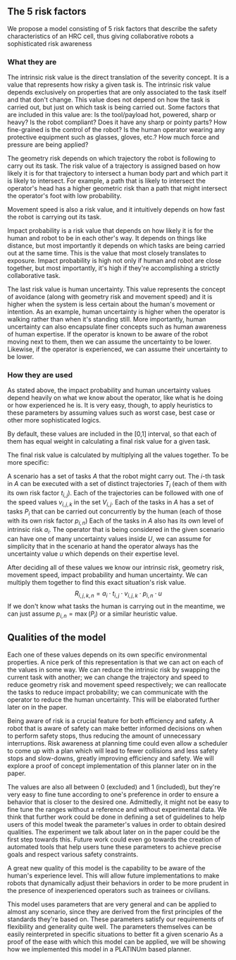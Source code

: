 ## The 5 risk factors
We propose a model consisting of 5 risk factors that describe the safety characteristics of an HRC cell, thus giving collaborative robots a sophisticated risk awareness

### What they are
The intrinsic risk value is the direct translation of the severity concept. It is a value that represents how risky a given task is. The intrinsic risk value depends exclusively on properties that are only associated to the task itself and that don't change. This value does not depend on how the task is carried out, but just on which task is being carried out.
Some factors that are included in this value are:
Is the tool/payload hot, powered, sharp or heavy?
Is the robot compliant? Does it have any sharp or pointy parts?
How fine-grained is the control of the robot?
Is the human operator wearing any protective equipment such as glasses, gloves, etc.?
How much force and pressure are being applied?

The geometry risk depends on which trajectory the robot is following to carry out its task. The risk value of a trajectory is assigned based on how likely it is for that trajectory to intersect a human body part and which part it is likely to intersect. For example, a path that is likely to intersect the operator's head has a higher geometric risk than a path that might intersect the operator's foot with low probability.

Movement speed is also a risk value, and it intuitively depends on how fast the robot is carrying out its task.

Impact probability is a risk value that depends on how likely it is for the human and robot to be in each other's way. It depends on things like distance, but most importantly it depends on which tasks are being carried out at the same time. This is the value that most closely translates to exposure. Impact probability is high not only if human and robot are close together, but most importantly, it's high if they're accomplishing a strictly collaborative task.

The last risk value is human uncertainty. This value represents the concept of avoidance (along with geometry risk and movement speed) and it is higher when the system is less certain about the human's movement or intention. As an example, human uncertainty is higher when the operator is walking rather than when it's standing still. More importantly, human uncertainty can also encapsulate finer concepts such as human awareness of human expertise. If the operator is known to be aware of the robot moving next to them, then we can assume the uncertainty to be lower. Likewise, if the operator is experienced, we can assume their uncertainty to be lower.

### How they are used
As stated above, the impact probability and human uncertainty values depend heavily on what we know about the operator, like what is he doing or how experienced he is. It is very easy, though, to apply heuristics to these parameters by assuming values such as worst case, best case or other more sophisticated logics.

By default, these values are included in the \[0,1] interval, so that each of them has equal weight in calculating a final risk value for a given task.

The final risk value is calculated by multiplying all the values together. To be more specific:

A scenario has a set of tasks $A$ that the robot might carry out. The $i$-th task in $A$ can be executed with a set of distinct trajectories $T_i$ (each of them with its own risk factor $t_{i,j}$).
Each of the trajectories can be followed with one of the speed values $v_{i,j,k}$ in the set $V_{i,j}$.
Each of the tasks in $A$ has a set of tasks $P_i$ that can be carried out concurrently by the human (each of those with its own risk factor $p_{i,n}$)
Each of the tasks in $A$ also has its own level of intrinsic risk $a_i$.
The operator that is being considered in the given scenario can have one of many uncertainty values inside $U$, we can assume for simplicity that in the scenario at hand the operator always has the uncertainty value $u$ which depends on their expertise level.

After deciding all of these values we know our intrinsic risk, geometry risk, movement speed, impact probability and human uncertainty. 
We can multiply them together to find this exact situation's risk value.
$$R_{i,j,k,n}=a_i\cdot t_{i,j}\cdot v_{i,j,k}\cdot p_{i,n}\cdot u$$
If we don't know what tasks the human is carrying out in the meantime, we can just assume $p_{i,n}=\max(P_i)$ or a similar heuristic value.

## Qualities of the model
Each one of these values depends on its own specific environmental properties. A nice perk of this representation is that we can act on each of the values in some way. We can reduce the intrinsic risk by swapping the current task with another; we can change the trajectory and speed to reduce geometry risk and movement speed respectively; we can reallocate the tasks to reduce impact probability; we can communicate with the operator to reduce the human uncertainty. This will be elaborated further later on in the paper.

Being aware of risk is a crucial feature for both efficiency and safety. A robot that is aware of safety can make better informed decisions on when to perform safety stops, thus reducing the amount of unnecessary interruptions. Risk awareness at planning time could even allow a scheduler to come up with a plan which will lead to fewer collisions and less safety stops and slow-downs, greatly improving efficiency and safety. We will explore a proof of concept implementation of this planner later on in the paper.

The values are also all between 0 (excluded) and 1 (included), but they're very easy to fine tune according to one's preference in order to ensure a behavior that is closer to the desired one. Admittedly, it might not be easy to fine tune the ranges without a reference and without experimental data. We think that further work could be done in defining a set of guidelines to help users of this model tweak the parameter's values in order to obtain desired qualities. The experiment we talk about later on in the paper could be the first step towards this. Future work could even go towards the creation of automated tools that help users tune these parameters to achieve precise goals and respect various safety constraints.

A great new quality of this model is the capability to be aware of the human's experience level. This will allow future implementations to make robots that dynamically adjust their behaviors in order to be more prudent in the presence of inexperienced operators such as trainees or civilians.

This model uses parameters that are very general and can be applied to almost any scenario, since they are derived from the first principles of the standards they're based on. These parameters satisfy our requirements of flexibility and generality quite well. The parameters themselves can be easily reinterpreted in specific situations to better fit a given scenario
As a proof of the ease with which this model can be applied, we will be showing how we implemented this model in a PLATINUm based planner.